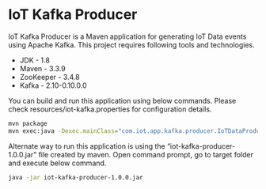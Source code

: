 # IoT Kafka Producer
IoT Kafka Producer is a Maven application for generating IoT Data events using Apache Kafka. This project requires following tools and technologies.

- JDK - 1.8
- Maven - 3.3.9
- ZooKeeper - 3.4.8
- Kafka - 2.10-0.10.0.0

You can build and run this application using below commands. Please check resources/iot-kafka.properties for configuration details.

```sh
mvn package
mvn exec:java -Dexec.mainClass="com.iot.app.kafka.producer.IoTDataProducer"

```

Alternate way to run this application is using the “iot-kafka-producer-1.0.0.jar” file created by maven. Open command prompt, go to target folder and execute below command.

```sh
java -jar iot-kafka-producer-1.0.0.jar
```